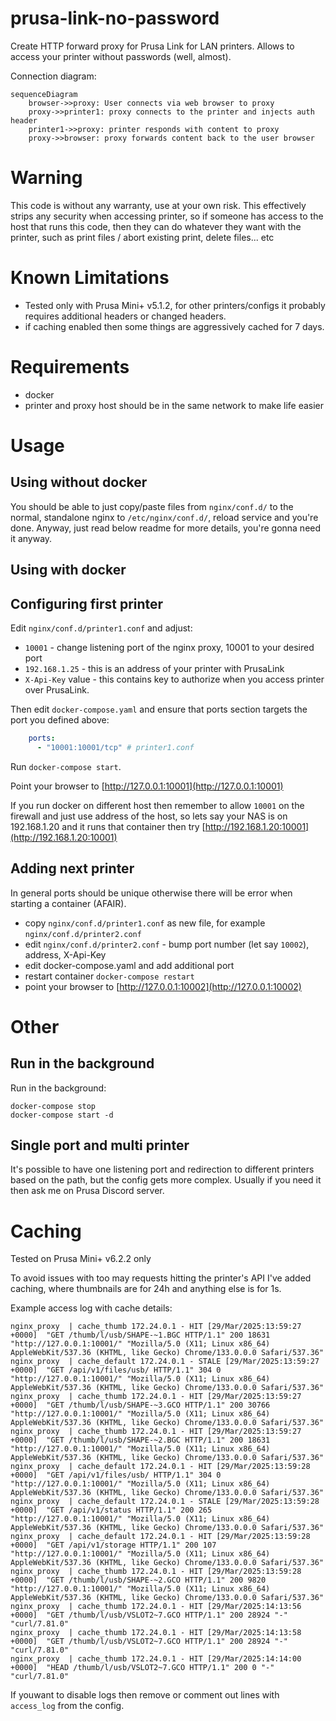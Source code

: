# prusa-link-no-password

Create HTTP forward proxy for Prusa Link for LAN printers.
Allows to access your printer without passwords (well, almost).

Connection diagram:

```mermaid
sequenceDiagram
    browser->>proxy: User connects via web browser to proxy
    proxy->>printer1: proxy connects to the printer and injects auth header
    printer1->>proxy: printer responds with content to proxy
    proxy->>browser: proxy forwards content back to the user browser
```

# Warning

This code is without any warranty, use at your own risk.
This effectively strips any security when accessing printer,
so if someone has access to the host that runs this code,
then they can do whatever they want with the printer,
such as print files / abort existing print, delete files... etc

# Known Limitations

- Tested only with Prusa Mini+ v5.1.2, for other printers/configs
  it probably requires additional headers or changed headers.
- if caching enabled then some things are aggressively cached for 7 days.

# Requirements

- docker
- printer and proxy host should be in the same network to make life easier

# Usage

## Using without docker

You should be able to just copy/paste files from `nginx/conf.d/` to the normal,
standalone nginx to `/etc/nginx/conf.d/`, reload service and you're done.
Anyway, just read below readme for more details, you're gonna need it anyway.

## Using with docker

## Configuring first printer

Edit `nginx/conf.d/printer1.conf` and adjust:

- `10001` - change listening port of the nginx proxy, 10001 to your desired port
- `192.168.1.25` - this is an address of your printer with PrusaLink
- `X-Api-Key` value - this contains key to authorize when you access printer over PrusaLink.

Then edit `docker-compose.yaml` and ensure that ports section targets the port you defined above:

```yaml
    ports:
      - "10001:10001/tcp" # printer1.conf
```

Run `docker-compose start`.

Point your browser to [http://127.0.0.1:10001](http://127.0.0.1:10001)

If you run docker on different host then remember to allow `10001` on the firewall
and just use address of the host, so lets say your NAS is on 192.168.1.20 and
it runs that container then try [http://192.168.1.20:10001](http://192.168.1.20:10001)

## Adding next printer

In general ports should be unique otherwise there will be error when starting
a container (AFAIR).

- copy `nginx/conf.d/printer1.conf` as new file, for example `nginx/conf.d/printer2.conf`
- edit `nginx/conf.d/printer2.conf` - bump port number (let say `10002`), address, X-Api-Key
- edit docker-compose.yaml and add additional port
- restart container `docker-compose restart`
- point your browser to [http://127.0.0.1:10002](http://127.0.0.1:10002)

# Other

## Run in the background

Run in the background:

```shell
docker-compose stop
docker-compose start -d
```

## Single port and multi printer

It's possible to have one listening port and redirection to different printers
based on the path, but the config gets more complex. Usually if you need it then
ask me on Prusa Discord server.

# Caching

Tested on Prusa Mini+ v6.2.2 only

To avoid issues with too may requests hitting the printer's API I've added caching,
where thumbnails are for 24h and anything else is for 1s.

Example access log with cache details:

<!-- markdownlint-disable html line-length -->
```text
nginx_proxy  | cache_thumb 172.24.0.1 - HIT [29/Mar/2025:13:59:27 +0000]  "GET /thumb/l/usb/SHAPE-~1.BGC HTTP/1.1" 200 18631 "http://127.0.0.1:10001/" "Mozilla/5.0 (X11; Linux x86_64) AppleWebKit/537.36 (KHTML, like Gecko) Chrome/133.0.0.0 Safari/537.36"
nginx_proxy  | cache_default 172.24.0.1 - STALE [29/Mar/2025:13:59:27 +0000]  "GET /api/v1/files/usb/ HTTP/1.1" 304 0 "http://127.0.0.1:10001/" "Mozilla/5.0 (X11; Linux x86_64) AppleWebKit/537.36 (KHTML, like Gecko) Chrome/133.0.0.0 Safari/537.36"
nginx_proxy  | cache_thumb 172.24.0.1 - HIT [29/Mar/2025:13:59:27 +0000]  "GET /thumb/l/usb/SHAPE-~3.GCO HTTP/1.1" 200 30766 "http://127.0.0.1:10001/" "Mozilla/5.0 (X11; Linux x86_64) AppleWebKit/537.36 (KHTML, like Gecko) Chrome/133.0.0.0 Safari/537.36"
nginx_proxy  | cache_thumb 172.24.0.1 - HIT [29/Mar/2025:13:59:27 +0000]  "GET /thumb/l/usb/SHAPE-~2.BGC HTTP/1.1" 200 18631 "http://127.0.0.1:10001/" "Mozilla/5.0 (X11; Linux x86_64) AppleWebKit/537.36 (KHTML, like Gecko) Chrome/133.0.0.0 Safari/537.36"
nginx_proxy  | cache_default 172.24.0.1 - HIT [29/Mar/2025:13:59:28 +0000]  "GET /api/v1/files/usb/ HTTP/1.1" 304 0 "http://127.0.0.1:10001/" "Mozilla/5.0 (X11; Linux x86_64) AppleWebKit/537.36 (KHTML, like Gecko) Chrome/133.0.0.0 Safari/537.36"
nginx_proxy  | cache_default 172.24.0.1 - STALE [29/Mar/2025:13:59:28 +0000]  "GET /api/v1/status HTTP/1.1" 200 265 "http://127.0.0.1:10001/" "Mozilla/5.0 (X11; Linux x86_64) AppleWebKit/537.36 (KHTML, like Gecko) Chrome/133.0.0.0 Safari/537.36"
nginx_proxy  | cache_default 172.24.0.1 - HIT [29/Mar/2025:13:59:28 +0000]  "GET /api/v1/storage HTTP/1.1" 200 107 "http://127.0.0.1:10001/" "Mozilla/5.0 (X11; Linux x86_64) AppleWebKit/537.36 (KHTML, like Gecko) Chrome/133.0.0.0 Safari/537.36"
nginx_proxy  | cache_thumb 172.24.0.1 - HIT [29/Mar/2025:13:59:28 +0000]  "GET /thumb/l/usb/SHAPE-~2.GCO HTTP/1.1" 200 9820 "http://127.0.0.1:10001/" "Mozilla/5.0 (X11; Linux x86_64) AppleWebKit/537.36 (KHTML, like Gecko) Chrome/133.0.0.0 Safari/537.36"
nginx_proxy  | cache_thumb 172.24.0.1 - HIT [29/Mar/2025:14:13:56 +0000]  "GET /thumb/l/usb/VSLOT2~7.GCO HTTP/1.1" 200 28924 "-" "curl/7.81.0"
nginx_proxy  | cache_thumb 172.24.0.1 - HIT [29/Mar/2025:14:13:58 +0000]  "GET /thumb/l/usb/VSLOT2~7.GCO HTTP/1.1" 200 28924 "-" "curl/7.81.0"
nginx_proxy  | cache_thumb 172.24.0.1 - HIT [29/Mar/2025:14:14:00 +0000]  "HEAD /thumb/l/usb/VSLOT2~7.GCO HTTP/1.1" 200 0 "-" "curl/7.81.0"
```
  <!-- markdownlint-enable html line-length -->

If youwant to disable logs then remove or comment out lines with `access_log` from the config.
